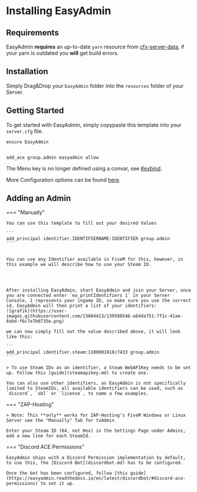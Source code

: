 
# Installing EasyAdmin


## Requirements

EasyAdmin **requires** an up-to-date `yarn` resource from [cfx-server-data](https://github.com/citizenfx/cfx-server-data), if your yarn is outdated you **will** get build errors.

## Installation

Simply Drag&Drop your `EasyAdmin` folder into the `resources` folder of your Server.


## Getting Started

To get started with EasyAdmin, simply copypaste this template into your `server.cfg` file.

```
ensure EasyAdmin


add_ace group.admin easyadmin allow
```

The Menu key is no longer defined using a convar, see [Keybind](keybind.md).

More Configuration options can be found [here](config.md).


## Adding an Admin


=== "Manually"

	You can use this template to fill out your desired Values

	```
	add_principal identifier.IDENTIFIERNAME:IDENTIFIER group.admin
	```


	You can use any Identifier available in FiveM for this, however, in this example we will describe how to use your Steam ID.




	After installing EasyAdmin, start EasyAdmin and join your Server, once you are connected enter `ea_printIdentifiers 1` in your Server Console, 1 represents your ingame ID, so make sure you use the correct id, EasyAdmin will then print a list of your identifiers:
	![grafik](https://user-images.githubusercontent.com/13604413/139588546-a64da751-7f1c-41ae-8abd-f6c7e7b0735e.png)

	we can now simply fill out the value described above, it will look like this:

	```
	add_principal identifier.steam:1100001018c7433 group.admin
	```

	> To use Steam IDs as an identifier, a Steam WebAPIKey needs to be set up. Follow this [guide](steamapikey.md) to create one.

	You can also use other identifiers, as EasyAdmin is not specifically limited to SteamIDs, all available identifiers can be used, such as `discord`, `xbl` or `license`, to name a few examples.

=== "ZAP-Hosting"

    > Note: This **only** works for ZAP-Hosting's FiveM Windows or Linux Server see the "Manually" Tab for txAdmin
    
    Enter your Steam ID (64, not Hex) in the Settings Page under Admins, add a new line for each SteamId.

=== "Discord ACE Permissions"

	EasyAdmin ships with a Discord Permission implementation by default, to use this, the [Discord Bot](discordbot.md) has to be configured.

	Once the bot has been configured, follow [this guide](https://easyadmin.readthedocs.io/en/latest/discordbot/#discord-ace-permissions) to set it up.
